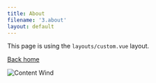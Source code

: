 ```yaml
---
title: About
filename: '3.about'
layout: default
---
```

This page is using the `layouts/custom.vue` layout.

[Back home](/)

![Content Wind](https://i.picsum.photos/id/866/536/354.jpg?hmac=tGofDTV7tl2rprappPzKFiZ9vDh5MKj39oa2D--gqhA)